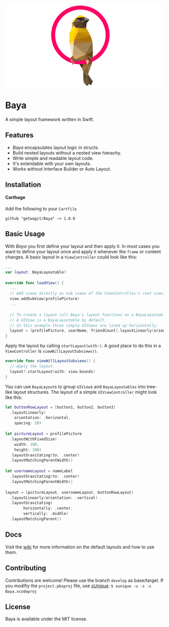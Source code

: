 ![Baya](logo.png)

# Baya
A simple layout framework written in Swift.

## Features

- *Baya* encapsulates layout logic in structs.
- Build nested layouts without a nested view hierachy. 
- Write simple and readable layout code.
- It's extendable with your own layouts.
- Works without Interface Builder or Auto Layout.


## Installation

#### Carthage

Add the following to your `Cartfile`
```
github "getwagit/Baya" ~> 1.0.0
```


## Basic Usage
With *Baya* you first define your layout and then apply it. In most cases you want to define your layout once and apply it whenever the `frame` or content changes.
A basic layout in a `ViewController` could look like this:

```swift
...
var layout: BayaLayoutable?

override func loadView() {
  ...
  // Add views directly as sub views of the ViewControlles's root view.
  view.addSubView(profilePicture)
  ...

  // To create a layout call Baya's layout functions on a BayaLayoutable or an Array of BayaLayoutables.
  // A UIView is a BayaLayoutable by default.
  // In this example three simple UIViews are lined up horizontally.
  layout = [profilePicture, userName, friendCount].layoutLinearly(orientation: .horizontal)
}
```
Apply the layout by calling `startLayout(with:)`. A good place to do this in a `ViewController` is `viewWillLayoutSubviews()`.
```swift
override func viewWillLayoutSubviews() {
  // Apply the layout.
  layout?.startLayout(with: view.bounds)
}
```
You can use `BayaLayout`s to group `UIView`s and `BayaLayoutables` into tree-like layout structures. 
The layout of a simple `UIViewController` might look like this:
```swift
let buttonRowLayout = [button1, button2, button3]
  .layoutLinearly(
    orientation: .horizontal,
    spacing: 20)

let pictureLayout = profilePicture
  .layoutWithFixedSize(
    width: 100,
    height: 100)
  .layoutGravitating(to: .center)
  .layoutMatchingParentWidth()

let usernameLayout = nameLabel
  .layoutGravitating(to: .center)
  .layoutMatchingParentWidth()

layout = [pictureLayout, usernameLayout, buttonRowLayout]
  .layoutLinearly(orientation: .vertical)
  .layoutGravitating(
        horizontally: .center,
        vertically: .middle)
  .layoutMatchingParent()
```

## Docs
Visit the [wiki](https://github.com/getwagit/Baya/wiki) for more information on the default layouts and how to use them.

## Contributing
Contributions are welcome! Please use the branch `develop` as base/target. If you modifiy the `project.pbxproj` file, use [xUnique](https://github.com/truebit/xUnique): `$ xunique -u -s -c Baya.xcodeproj`

## License 
Baya is available under the MIT license.


